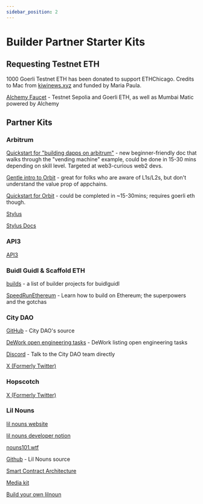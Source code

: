 ```yaml
---
sidebar_position: 2
---
```


# Builder Partner Starter Kits

## Requesting Testnet ETH

1000 Goerli Testnet ETH has been donated to support ETHChicago. Credits to Mac from [kiwinews.xyz](https://www.kiwinews.xyz/) and funded by Maria Paula.


[Alchemy Faucet](https://sepoliafaucet.com/)​ - Testnet Sepolia and Goerli ETH, as well as Mumbai Matic powered by Alchemy

## Partner Kits

### Arbitrum

[Quickstart for "building dapps on arbitrum"](https://developer.arbitrum.io/for-devs/quickstart-solidity-hardhat) - new beginner-friendly doc that walks through the "vending machine" example, could be done in 15-30 mins depending on skill level. Targeted at web3-curious web2 devs. 

[Gentle intro to Orbit](https://developer.arbitrum.io/launch-orbit-chain/orbit-gentle-introduction) - great for folks who are aware of L1s/L2s, but don't understand the value prop of appchains.

[Quickstart for Orbit](https://developer.arbitrum.io/launch-orbit-chain/orbit-quickstart) - could be completed in ~15-30mins; requires goerli eth though.


[Stylus](https://arbitrum.io/stylus)

[Stylus Docs](https://docs.arbitrum.io/stylus/stylus-gentle-introduction)

### API3

[API3](https://api3.org/)


### Buidl Guidl & Scaffold ETH

[builds](https://app.buidlguidl.com/builds) - a list of builder projects for buidlguidl

[SpeedRunEthereum](https://speedrunethereum.com/)​ - Learn how to build on Ethereum; the superpowers and the gotchas


### City DAO

[GitHub](https://github.com/citydaoproject) - City DAO's source

[DeWork open engineering tasks](https://app.dework.xyz/citydao/engineering-2/community) - DeWork listing open engineering tasks

[Discord](https://discord.gg/B9YbPNwcD3) - Talk to the City DAO team directly

[X (Formerly Twitter)](https://www.citydao.io/#)


### Hopscotch

[X (Formerly Twitter)](https://twitter.com/HopscotchTeam)


### Lil Nouns

[lil nouns website](https://lilnouns.wtf/)

[lil nouns developer notion](https://lilnouns.notion.site/Build-on-Lil-Nouns-898f4dca1db64e20b1d4d66432bbe7d9)

[nouns101.wtf](https://www.nouns101.wtf/)

[Github](https://github.com/lilnounsDAO/) - Lil Nouns source

[Smart Contract Architecture](https://lilnouns.notion.site/Lil-Nouns-Smart-contract-architecture-a4cadc430d97409e99d17ce09720e4d0)

[Media kit](https://www.onboarding.wtf/liln.html)

[Build your own lilnoun](https://byn.wtf)